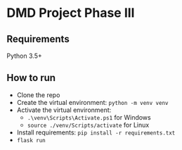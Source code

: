# DMD Project Phase III

## Requirements
Python 3.5+

## How to run
- Clone the repo
- Create the virtual environment: `python -m venv venv`
- Activate the virtual environment:
  - `.\venv\Scripts\Activate.ps1` for Windows
  - `source ./venv/Scripts/activate` for Linux
- Install requirements: `pip install -r requirements.txt`
- `flask run`